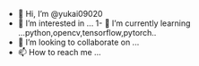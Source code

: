 - 👋 Hi, I’m @yukai09020
- 👀 I’m interested in ...
1- 🌱 I’m currently learning ...python,opencv,tensorflow,pytorch..
- 💞️ I’m looking to collaborate on ...
- 📫 How to reach me ...

<!---
yukai09020/yukai09020 is a ✨ special ✨ repository because its `README.md` (this file) appears on your GitHub profile.
You can click the Preview link to take a look at your changes.
--->
